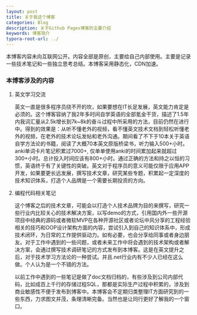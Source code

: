 ```yaml
---
layout: post
title: 关于我这个博客
categories: Blog
description: 关于Github Pages博客的主要介绍
keywords: 博客简介
typora-root-url: ../
---
```

本博客内容未向互联网公开。内容全部是原创，主要给自己内部使用。主要是记录一些技术笔记和一些独立思考总结。本博客采用静态化，CDN加速。


### 本博客涉及的内容

1. 英文学习交流

   英文一直是很多程序员绕不开的坎，如果要想在IT长足发展，英文能力肯定是必须的。这个博客容纳了我2年多时间自学英语的全部氪金干货，描述了1.5年内我词汇量从2.5k增长到7k~8k的奋斗过程中所采用的方法，目前仍然在进行中。得到的效果是：从听不懂老外的视频，看不懂英文技术文档到轻松听懂老外的视频，在老外的技术论坛发帖和老外沟通。期间看了不下于10本关于英语自学方法论的书籍，阅读了大概70本英文原版桥梁书，听力输入500+小时。anki单词卡片笔记积累过7000+, 仅单单使用anki的时间累加起来就超过300+小时。总计投入时间应该有800+小时。通过正确的方法和持之以恒的习惯，英语终于有了关键性的突破。英文对于程序员的意义可能仅限于应用APP开发，如果要更长远发展，撰写技术文章，研究某些专题，积累起一定深度的技术知识体系，打造个人品牌是一个需要长期投资的方向。

2. 编程代码相关笔记

   这个博客之后的技术文章，可能会以打造个人技术品牌为目的来撰写，研究一些行业内比较关心的技术解决方案，以写demo的方式，引用国内外一些开源项目中经典的源码或者微软MVP在各种开源社区或者论坛中风分享的工程经验相关的技巧和OOP设计架构方面的内容，尝试引入到自己的知识体系中，形成技术闭环，为日常的工作提供驱动力。如有必要，也会分享给同事或者身边朋友。对于工作中遇到的一些问题，或者未来工作中将会遇到的技术架构或者解决方案，会通过撰写技术调研笔记的方式发布到本博客。这是在英文提升之后，对于技术学习方法论的一种尝试。并且.net行业内有不少人已经在这么做。个人认为是一个不错的方法。
   
   以前工作中遇到的一些笔记是做了doc文档归档的，有些涉及到公司内部代码，比如成百上千行的存储过程SQL，那都是实际生产过程中积累的，涉及到商业敏感性不便于发布到博客中。本博客会不定期归类整理IT方面研究到的一些东西，力求图文并茂，条理清晰完备。当然也是让同行更好了解我的一个窗口。

